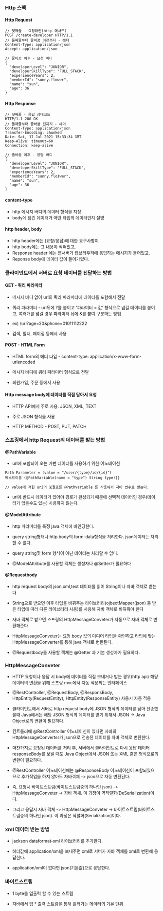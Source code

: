 ### Http 스펙

#### Http Request
```
// 첫째줄 - 요청라인(http 메서드)
POST /create-developer HTTP/1.1
// 둘째줄부터 줄바꿈 이전까지 - 헤더
Content-Type: application/json
Accept: application/json

// 줄바꿈 이후 - 요청 바디 
{
  "developerLevel": "JUNIOR",
  "developerSkillType": "FULL_STACK",
  "experienceYears": 2,
  "memberId": "sunny.flower",
  "name": "sun",
  "age": 36
}
```
#### Http Response 
```
// 첫째줄 - 응답 상태코드
HTTP/1.1 200 OK
// 둘째줄부터 줄바꿈 전까지 - 헤더
Content-Type: application/json
Transfer-Encoding: chunked
Date: Sat, 17 Jul 2021 15:33:34 GMT
Keep-Alive: timeout=60
Connection: keep-alive

// 줄바꿈 이후 - 응답 바디
{
  "developerLevel": "JUNIOR",
  "developerSkillType": "FULL_STACK",
  "experienceYears": 2,
  "memberId": "sunny.flo1wer",
  "name": "sun",
  "age": 36
}
```

#### content-type 

* http 메시지 바디의 데이터 형식을 지정
* body에 담긴 데이터가 어떤 타입의 데이터인지 설명

#### http header, body
* http header에는 (요청/응답)에 대한 요구사항이
* http body에는 그 내용이 적혀있고,
* Response header 에는 웹서버가 웹브라우저에 응답하는 메시지가 들어있고, 
* Reponse body에 데이터 값이 들어가있다.

### 클라이언트에서 서버로 요청 데이터를 전달하는 방법

#### GET - 쿼리 파라미터

* 메시지 바디 없이 url의 쿼리 파라미터에 데이터를 포함해서 전달

* 쿼리 파라미터 - url뒤에 ?를 붙이고 '파라미터 = 값' 형식으로 넘길 데이터를 붙이고, 여러개를 넘길 경우 파라미터 뒤에 &를 붙여 구분하는 방법

* ex) /url?age=20&phone=01011112222

* 검색, 필터, 페이징 등에서 사용


#### POST - HTML Form

* HTML form의 헤더 타입 - content-type: application/x-www-form-urlencoded

* 메시지 바디에 쿼리 파라미터 형식으로 전달

* 회원가입, 주문 등에서 사용


#### Http message body에 데이터를 직접 담아서 요청

* HTTP API에서 주로 사용. JSON, XML, TEXT

* 주로 JSON 형식을 사용

* HTTP METHOD - POST, PUT, PATCH
  

### 스프링에서 http Request의 데이터를 받는 방법

#### @PathVariable

* url에 포함되어 오는 가변 데이터를 사용하기 위한 어노테이션

```
Path Parameter = (value = "/user/{type}/id/{id}")
메소드이름 (@PathVariable(name = "type") String type){}

// value에 적힌 uri의 중괄호를 @PathVariable 를 사용해서 자바 변수로 받는다.
``````
* uri에 반드시 데이터가 있어야 경로가 완성되기 때문에 선택적 데이터인 경우(데이터가 없을수도 있는) 사용하지 않는다.


#### @ModelAttribute

* http 파라미터를 특정 java 객체에 바인딩한다.

* query string형태나 http body의 form-data형식을 처리한다. json데이터는 처리할 수 없다.

* query string및 form 형식이 아닌 데이터는 처리할 수 없다.

* @ModelAttribute를 사용할 객체는 생성자나 @Setter가 필요하다


#### @Requestbody

* http request body의 json,xml,text 데이터를 읽어 String이나 자바 객체로 받는다

* String으로 받으면 이후 타입을 바꿔주는 라이브러리(ojbectMapper(json) 등 받은 타입에 따라 다른 라이브러리 사용)를 사용해 자바 객체로 바꿔줘야 한다

* 자바 객체로 받으면 스프링의 HttpMessageConveter가 자동으로 자바 객체로 변환해준다

* HttpMessageConveter는 요청 body 값의 미디어 타입을 확인하고 타입에 맞는 HttpMessageConverter를 통해 java 객체로 변환된다.

* @Requestbody를 사용할 객체는 @Getter 과 기본 생성자가 필요하다.


### HttpMessageConveter

* HTTP 요청이나 응답 시 body에 데이터를 직접 보내거나 받는 경우(http api) 해당 데이터의 변환을 위해 스프링 mvc에서 자동 적용되는 인터페이스

* @RestController, @RequestBody, @ResponsBody, HttpEntity(RequestEntity), HttpEntity(ResponseEntity) 사용시 자동 적용   

* 클라이언트에서 서버로 http request body에 JSON 형식의 데이터를 담아 전송했을때 Java에서는 해당 JSON 형식의 데이터를 받기 위해서 JSON -> Java Object로의 변환이 필요하다.

* 컨트롤러에 @RestController 어노테이션이 있다면 자바의 HttpMessageConverter가 json으로 전송된 데이터를 자바 객체로 변환한다. 

* 마찬가지로 요청된 데이터를 처리 후, 서버에서 클라이언트로 다시 응답 데이터 responseBody를 보낼 때도 Java Object에서 JSON 또는 XML 같은 형식으로의 변환이 필요하다. 

* @RestController 어노테이션에는 @ResponseBody 어노테이션이 포함되있으므로 추가작업을 하지 않아도 자바객체 -> json으로 자동 변환된다.

* 즉, 요청시 바이트스트림(바이트스트림중의 하나인 json) -> HttpMessageConveter -> 자바 객체. 이 과정이 역직렬화(DeSerialization)이다.

* 그리고 응답시 자바 객체 -> HttpMessageConveter -> 바이트스트림(바이트스트림중의 하나인 json). 이 과정은 직렬화(Serialization)이다.



### xml 데이터 받는 방법

* jackson dataformat-xml 라이브러리를 추가한다.

* 헤더값에 application/xml을 보내주면 xml로 서버가 자바 객체를 xml로 변환해 응답한다.

* application/xml이 없다면 json(기본값)으로 응답한다.


### 바이트스트림

* 1 byte를 입출력 할 수 있는 스트림

* 자바에서 입 * 출력 스트림을 통해 흘러가는 데이터의 기본 단위
